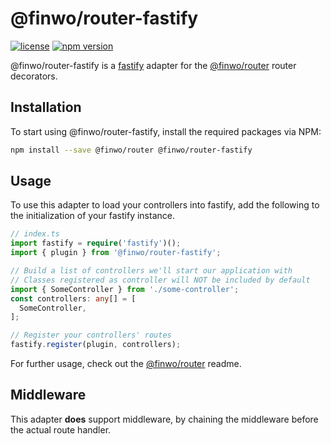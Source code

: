 @finwo/router-fastify
=====================

[![license][license:img]][license:url]
[![npm version][npm:@finwo/router-fastify:img]][npm:@finwo/router-fastify:url]

@finwo/router-fastify is a [fastify][npm:fastify:url] adapter for the
[@finwo/router][npm:@finwo/router:url] router decorators.

## Installation

To start using @finwo/router-fastify, install the required packages via NPM:

```sh
npm install --save @finwo/router @finwo/router-fastify
```

## Usage

To use this adapter to load your controllers into fastify, add the following to
the initialization of your fastify instance.

```ts
// index.ts
import fastify = require('fastify')();
import { plugin } from '@finwo/router-fastify';

// Build a list of controllers we'll start our application with
// Classes registered as controller will NOT be included by default
import { SomeController } from './some-controller';
const controllers: any[] = [
  SomeController,
];

// Register your controllers' routes
fastify.register(plugin, controllers);
```

For further usage, check out the [@finwo/router][npm:@finwo/router:url] readme.

## Middleware

This adapter **does** support middleware, by chaining the middleware before the
actual route handler.

[license:img]: https://img.shields.io/github/license/finwo/router
[license:url]: https://github.com/finwo/router/blob/main/LICENSE
[npm:@finwo/router-fastify:url]: https://npmjs.com/package/@finwo/router-fastify
[npm:@finwo/router-fastify:img]: https://img.shields.io/npm/v/@finwo/router-fastify
[npm:fastify:url]: https://npmjs.com/package/fastify
[npm:reflect-metadata:url]: https://npmjs.com/package/reflect-metadata
[npm:@finwo/router:url]: https://npmjs.com/package/@finwo/router
